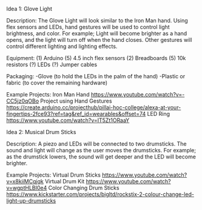 Idea 1: Glove Light

Description: The Glove Light will look similar to the Iron Man hand. Using flex sensors and LEDs, hand gestures will be used to control light brightness, and color. For example; Light will become brighter as a hand opens, and the light will turn off when the hand closes. Other gestures will control different lighting and lighting effects.

Equipment:
(1) Arduino
(5) 4.5 inch flex sensors
(2) Breadboards
(5) 10k resistors
(?) LEDs
(?) Jumper cables

Packaging:
-Glove (to hold the LEDs in the palm of the hand)
-Plastic or fabric (to cover the remaining hardware)

Example Projects:
Iron Man Hand
https://www.youtube.com/watch?v=-CC5jz0qOBo
Project using Hand Gestures
https://create.arduino.cc/projecthub/pillai-hoc-college/alexa-at-your-fingertips-2fce93?ref=tag&ref_id=wearables&offset=74
LED Ring
https://www.youtube.com/watch?v=IT5Zt1ORaaY

Idea 2: Musical Drum Sticks

Description: A piezo and LEDs will be connected to two drumsticks. The sound and light will change as the user moves the drumsticks. For example; as the drumstick lowers, the sound will get deeper and the LED will become brighter.

Example Projects:
Virtual Drum Sticks
https://www.youtube.com/watch?v=x8kiiMCqjqk
Virtual Drum Kit
https://www.youtube.com/watch?v=wgptHLBI0e4
Color Changing Drum Sticks
https://www.kickstarter.com/projects/bigltd/rockstix-2-colour-change-led-light-up-drumsticks
